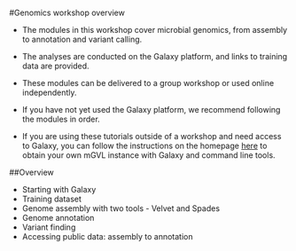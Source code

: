 <br>
#Genomics workshop overview

- The modules in this workshop cover microbial genomics, from assembly to annotation and variant calling.

- The analyses are conducted on the Galaxy platform, and links to training data are provided.

- These modules can be delivered to a group workshop or used online independently.

- If you have not yet used the Galaxy platform, we recommend following the modules in order.

- If you are using these tutorials outside of a workshop and need access to Galaxy, you can follow the instructions on the homepage [here](../../index.md) to obtain your own mGVL instance with Galaxy and command line tools.

##Overview

- Starting with Galaxy
- Training dataset
- Genome assembly with two tools - Velvet and Spades
- Genome annotation
- Variant finding
- Accessing public data: assembly to annotation
